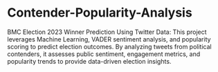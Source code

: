 # Contender-Popularity-Analysis
BMC Election 2023 Winner Prediction Using Twitter Data: This project leverages Machine Learning, VADER sentiment analysis, and popularity scoring to predict election outcomes. By analyzing tweets from political contenders, it assesses public sentiment, engagement metrics, and popularity trends to provide data-driven election insights.
